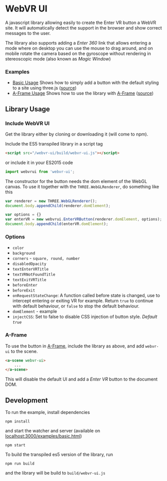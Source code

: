 # WebVR UI

A javascript library allowing easily to create the Enter VR button a WebVR site. It will automatically detect the support in the browser and show correct messages to the user.

The library also supports adding a *Enter 360* link that allows entering a mode where on desktop you can use the mouse to drag around, and on mobile rotate the camera based on the gyroscope without rendering in stereoscopic mode (also known as *Magic Window*)

### Examples
- [Basic Usage](http://halfdanj.github.io/webvr-ui/examples/basic.html) Shows how to simply add a button with the default styling to a site using three.js ([source](/examples/basic.html))
- [A-Frame Usage](http://halfdanj.github.io/webvr-ui/examples/aframe.html) Shows how to use the library with [A-Frame](https://aframe.io) ([source](/examples/aframe.html))


## Library Usage
### Include WebVR UI
Get the library either by cloning or downloading it (will come to npm).

Include the ES5 transpiled library in a script tag

```html
<script src="/webvr-ui/build/webvr-ui.js"></script>
```

or include it in your ES2015 code

```javascript
import webvrui from 'webvr-ui';
```

The constructor for the button needs the dom element of the WebGL canvas. To use it together with the `THREE.WebGLRenderer`, do something like this

```javascript
var renderer = new THREE.WebGLRenderer();
document.body.appendChild(renderer.domElement);

var options = {}
var enterVR = new webvrui.EnterVRButton(renderer.domElement, options);
document.body.appendChild(enterVR.domElement);
```

### Options

- `color`
- `background`
- `corners` - `square, round, number`
- `disabledOpacity`
- `textEnterVRTitle`
- `textVRNotFoundTitle`
- `textExitVRTitle`
- `beforeEnter`
- `beforeExit`
- `onRequestStateChange`: A function called before state is changed, use to intercept entering or exiting VR for example. Return `true` to continue with default behaviour, or `false` to stop the default behaviour.    
- `domElement` - example
- `injectCSS`: Set to false to disable CSS injection of button style. *Default `true`*

### A-Frame
To use the button in [A-Frame](https://aframe.io/), include the library as above, and add `webvr-ui` to the scene.

```html
<a-scene webvr-ui>
    ...
</a-scene>
```

This will disable the default UI and add a *Enter VR* button to the document DOM.  

## Development
To run the example, install dependencies

```
npm install
```

and start the watcher and server (available on [localhost:3000/examples/basic.html](http://localhost:3000/examples/basic.html))

```
npm start
```

To build the transpiled es5 version of the library, run

```
npm run build
```

and the library will be build to `build/webvr-ui.js`
